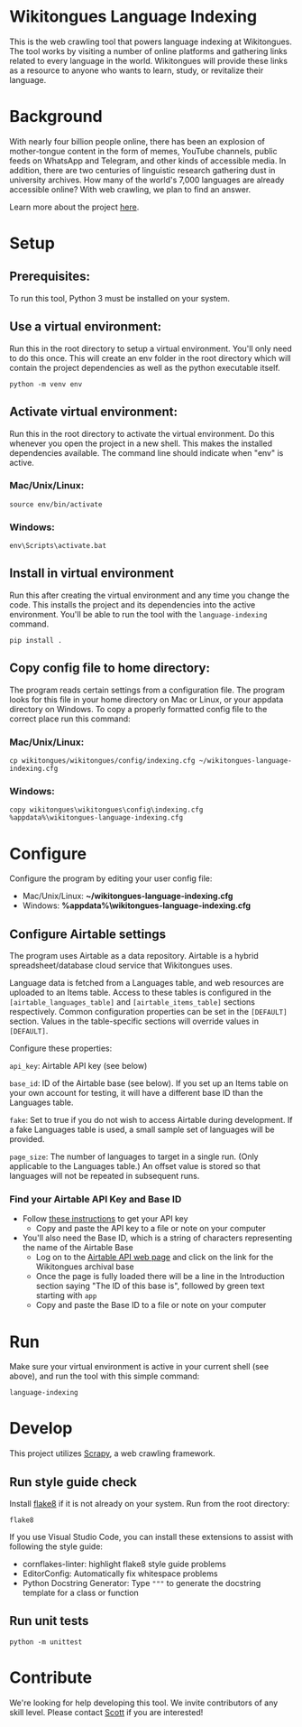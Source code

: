 # Wikitongues Language Indexing
This is the web crawling tool that powers language indexing at Wikitongues.
The tool works by visiting a number of online platforms and gathering links related to every language in the world.
Wikitongues will provide these links as a resource to anyone who wants to learn, study, or revitalize their language.

# Background
With nearly four billion people online, there has been an explosion of mother-tongue content in the form of memes, YouTube channels, public feeds on WhatsApp and Telegram, and other kinds of accessible media. In addition, there are two centuries of linguistic research gathering dust in university archives. How many of the world's 7,000 languages are already accessible online? With web crawling, we plan to find an answer.

Learn more about the project [here](https://wikitongues.org/projects/language-indexing/).

# Setup
## Prerequisites:
To run this tool, Python 3 must be installed on your system.

## Use a virtual environment:
Run this in the root directory to setup a virtual environment.
You'll only need to do this once.
This will create an env folder in the root directory which will contain the project dependencies as well as the python executable itself.
```
python -m venv env
```
## Activate virtual environment:
Run this in the root directory to activate the virtual environment.
Do this whenever you open the project in a new shell.
This makes the installed dependencies available.
The command line should indicate when "env" is active.
### Mac/Unix/Linux:
```
source env/bin/activate
```
### Windows:
```
env\Scripts\activate.bat
```
## Install in virtual environment
Run this after creating the virtual environment and any time you change the code.
This installs the project and its dependencies into the active environment.
You'll be able to run the tool with the `language-indexing` command.
```
pip install .
```
## Copy config file to home directory:
The program reads certain settings from a configuration file. The program
looks for this file in your home directory on Mac or Linux, or your appdata
directory on Windows. To copy a properly formatted config file to the correct
place run this command:
### Mac/Unix/Linux:
```
cp wikitongues/wikitongues/config/indexing.cfg ~/wikitongues-language-indexing.cfg
```

### Windows:
```
copy wikitongues\wikitongues\config\indexing.cfg %appdata%\wikitongues-language-indexing.cfg
```

# Configure

Configure the program by editing your user config file:
* Mac/Unix/Linux: **~/wikitongues-language-indexing.cfg**
* Windows: **%appdata%\wikitongues-language-indexing.cfg**

## Configure Airtable settings

The program uses Airtable as a data repository. Airtable is a hybrid
spreadsheet/database cloud service that Wikitongues uses.

Language data is fetched from a Languages table, and web resources are
uploaded to an Items table. Access to these tables is configured in the
`[airtable_languages_table]` and `[airtable_items_table]` sections
respectively. Common configuration properties can be set in the `[DEFAULT]`
section. Values in the table-specific sections will override values in
`[DEFAULT]`.

Configure these properties:

`api_key`: Airtable API key (see below)

`base_id`: ID of the Airtable base (see below). If you set up an Items table on
your own account for testing, it will have a different base ID than the
Languages table.

`fake`: Set to true if you do not wish to access Airtable during development.
If a fake Languages table is used, a small sample set of languages will be
provided.

`page_size`: The number of languages to target in a single run. (Only
applicable to the Languages table.) An offset value is stored so that languages
will not be repeated in subsequent runs.

### Find your Airtable API Key and Base ID

* Follow [these instructions](https://support.airtable.com/hc/en-us/articles/219046777-How-do-I-get-my-API-key-) to get your API key
  * Copy and paste the API key to a file or note on your computer
* You'll also need the Base ID, which is a string of characters representing the name of the Airtable Base
  * Log on to the [Airtable API web page](https://airtable.com/api) and click on the link for the Wikitongues archival base
  * Once the page is fully loaded there will be a line in the Introduction section saying "The ID of this base is", followed by green text starting with `app`
  * Copy and paste the Base ID to a file or note on your computer

# Run
Make sure your virtual environment is active in your current shell (see
above), and run the tool with this simple command:
```
language-indexing
```

# Develop
This project utilizes [Scrapy](https://docs.scrapy.org/en/latest/intro/tutorial.html), a web crawling framework.

## Run style guide check
Install [flake8](https://flake8.pycqa.org/en/latest/) if it is not already on your system.
Run from the root directory:
```
flake8
```
If you use Visual Studio Code, you can install these extensions to assist with following the style guide:
* cornflakes-linter: highlight flake8 style guide problems
* EditorConfig: Automatically fix whitespace problems
* Python Docstring Generator: Type `"""` to generate the docstring template for a class or function

## Run unit tests
```
python -m unittest
```

# Contribute
We're looking for help developing this tool.
We invite contributors of any skill level.
Please contact [Scott](mailto:scott@wikitongues.org) if you are interested!
